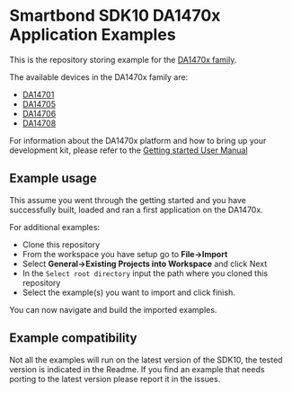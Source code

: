 # Smartbond SDK10 DA1470x Application Examples

This is the repository storing example for the [DA1470x family](https://www.dialog-semiconductor.com/products/bluetooth-low-energy/da1470x).

The available devices in the DA1470x family are:

- [DA14701](https://www.renesas.com/us/en/products/interface-connectivity/wireless-communications/bluetooth-low-energy/da14701-highly-integrated-advanced-bluetooth-52-soc)
- [DA14705](https://www.renesas.com/us/en/products/interface-connectivity/wireless-communications/bluetooth-low-energy/da14705-highly-integrated-advanced-bluetooth-52-soc)
- [DA14706](https://www.renesas.com/us/en/products/interface-connectivity/wireless-communications/bluetooth-low-energy/da14706-highly-integrated-advanced-bluetooth-52-soc)
- [DA14708](https://www.renesas.com/us/en/products/interface-connectivity/wireless-communications/bluetooth-low-energy/da14708-highly-integrated-advanced-bluetooth-52-soc)


For information about the DA1470x platform and how to bring up your development kit, please refer to the [Getting started User Manual](http://lpccs-docs.renesas.com/um-b-153-da1470x_getting_started/index.html)

## Example usage

This assume you went through the getting started and you have successfully built, loaded and ran a first application on the DA1470x.

For additional examples:

- Clone this repository
- From the workspace you have setup go to **File->Import**
- Select **General->Existing Projects into Workspace** and click Next
- In the `Select root directory` input the path where you cloned this repository
- Select the example(s) you want to import and click finish.

You can now navigate and build the imported examples.

## Example compatibility

Not all the examples will run on the latest version of the SDK10, the tested version is indicated in the Readme. If you find an example that needs porting to the latest version please report it in the issues.
